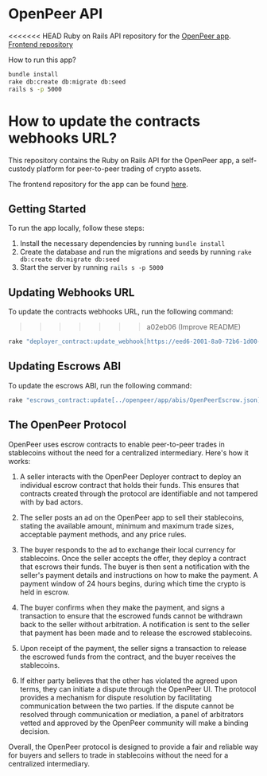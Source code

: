 # OpenPeer API

<<<<<<< HEAD
Ruby on Rails API repository for the [OpenPeer app](https://app.openpeer.xyz).
[Frontend repository](https://github.com/Minke-Labs/openpeer/tree/main/app)

How to run this app?

```bash
bundle install
rake db:create db:migrate db:seed
rails s -p 5000
```

How to update the contracts webhooks URL?
=======
This repository contains the Ruby on Rails API for the OpenPeer app, a self-custody platform for peer-to-peer trading of crypto assets.

The frontend repository for the app can be found [here](https://github.com/Minke-Labs/openpeer/tree/main/app).

## Getting Started

To run the app locally, follow these steps:

1. Install the necessary dependencies by running `bundle install`
2. Create the database and run the migrations and seeds by running `rake db:create db:migrate db:seed`
3. Start the server by running `rails s -p 5000`

## Updating Webhooks URL

To update the contracts webhooks URL, run the following command:
>>>>>>> a02eb06 (Improve README)

```bash
rake "deployer_contract:update_webhook[https://eed6-2001-8a0-72b6-1d00-ecac-aac4-8d2b-b68d.eu.ngrok.io]"
```

## Updating Escrows ABI

To update the escrows ABI, run the following command:

```bash
rake "escrows_contract:update[../openpeer/app/abis/OpenPeerEscrow.json]"
```

## The OpenPeer Protocol

OpenPeer uses escrow contracts to enable peer-to-peer trades in stablecoins without the need for a centralized intermediary. Here's how it works:

1. A seller interacts with the OpenPeer Deployer contract to deploy an individual escrow contract that holds their funds. This ensures that contracts created through the protocol are identifiable and not tampered with by bad actors.

2. The seller posts an ad on the OpenPeer app to sell their stablecoins, stating the available amount, minimum and maximum trade sizes, acceptable payment methods, and any price rules.

3. The buyer responds to the ad to exchange their local currency for stablecoins. Once the seller accepts the offer, they deploy a contract that escrows their funds. The buyer is then sent a notification with the seller's payment details and instructions on how to make the payment. A payment window of 24 hours begins, during which time the crypto is held in escrow.

4. The buyer confirms when they make the payment, and signs a transaction to ensure that the escrowed funds cannot be withdrawn back to the seller without arbitration. A notification is sent to the seller that payment has been made and to release the escrowed stablecoins.

5. Upon receipt of the payment, the seller signs a transaction to release the escrowed funds from the contract, and the buyer receives the stablecoins.

6. If either party believes that the other has violated the agreed upon terms, they can initiate a dispute through the OpenPeer UI. The protocol provides a mechanism for dispute resolution by facilitating communication between the two parties. If the dispute cannot be resolved through communication or mediation, a panel of arbitrators vetted and approved by the OpenPeer community will make a binding decision.

Overall, the OpenPeer protocol is designed to provide a fair and reliable way for buyers and sellers to trade in stablecoins without the need for a centralized intermediary.
